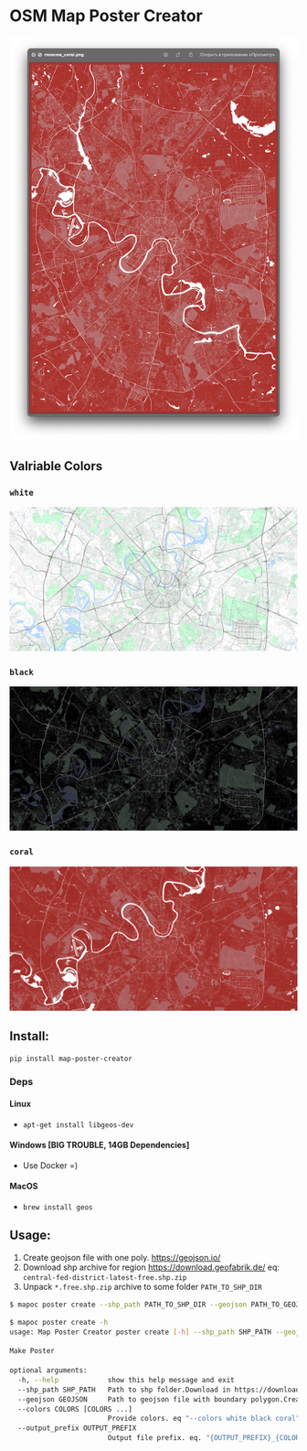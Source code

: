 # OSM Map Poster Creator

![main window](pics/msk_c.png?raw=true)


## Valriable Colors

### `white`
![white](pics/msk_white.png?raw=true)

### `black`
![black](pics/msk_black.png?raw=true)

### `coral`
![coral](pics/msk_coral.png?raw=true)


## Install:

`pip install map-poster-creator`

### Deps

#### Linux
- `apt-get install libgeos-dev`

#### Windows [BIG TROUBLE, 14GB Dependencies]
- Use Docker =)

#### MacOS
- `brew install geos`

## Usage:

1. Create geojson file with one poly. https://geojson.io/
2. Download shp archive for region https://download.geofabrik.de/ eq: `central-fed-district-latest-free.shp.zip`
3. Unpack `*.free.shp.zip` archive to some folder `PATH_TO_SHP_DIR`

```bash
$ mapoc poster create --shp_path PATH_TO_SHP_DIR --geojson PATH_TO_GEOJSON --colors white black coral
```

```bash
$ mapoc poster create -h 
usage: Map Poster Creator poster create [-h] --shp_path SHP_PATH --geojson GEOJSON [--colors COLORS [COLORS ...]] [--output_prefix OUTPUT_PREFIX]

Make Poster

optional arguments:
  -h, --help            show this help message and exit
  --shp_path SHP_PATH   Path to shp folder.Download in https://download.geofabrik.de/
  --geojson GEOJSON     Path to geojson file with boundary polygon.Create on https://geojson.io/ and export GeoJSON
  --colors COLORS [COLORS ...]
                        Provide colors. eq "--colors white black coral"
  --output_prefix OUTPUT_PREFIX
                        Output file prefix. eq. "{OUTPUT_PREFIX}_{COLOR}.png". Default "map"
```